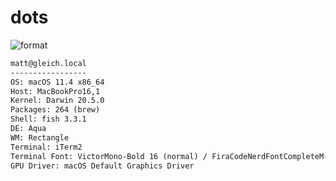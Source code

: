 
# dots

![format](https://github.com/gleich/dots/workflows/format/badge.svg)

```txt
matt@gleich.local 
----------------- 
OS: macOS 11.4 x86_64 
Host: MacBookPro16,1 
Kernel: Darwin 20.5.0 
Packages: 264 (brew) 
Shell: fish 3.3.1 
DE: Aqua 
WM: Rectangle 
Terminal: iTerm2 
Terminal Font: VictorMono-Bold 16 (normal) / FiraCodeNerdFontCompleteM-Regular 21 (non-ascii) 
GPU Driver: macOS Default Graphics Driver 
```
